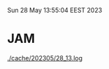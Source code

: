 Sun 28 May 13:55:04 EEST 2023
# JAM
<a href='./cache/202305/28_13.log'>./cache/202305/28_13.log</a>
